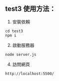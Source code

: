 ## test3 使用方法：

1. 安裝依賴

```
cd test3
npm i
```

2. 啟動服務器

```
node server.js
```

4. 訪問網頁

```
http://localhost:5500/
```
